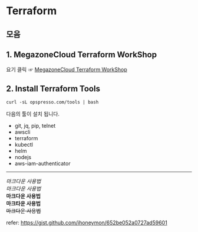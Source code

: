 Terraform
==========

모음
----------

## 1. MegazoneCloud Terraform WorkShop
요기 클릭 ☞ [MegazoneCloud Terraform WorkShop](https://mzcdev.github.io/terraform-workshop/ "mzc terraform link")    

## 2. Install Terraform Tools
	curl -sL opspresso.com/tools | bash

다음의 툴이 설치 됩니다.
 - git, jq, pip, telnet
 - awscli
 - terraform
 - kubectl
 - helm
 - nodejs
 - aws-iam-authenticator   

***
*마크다운 사용법*   
_마크다운 사용법_   
**마크다운 사용법**   
__마크타운 사용법__   
~~마크다운 사용법~~   

refer: https://gist.github.com/ihoneymon/652be052a0727ad59601